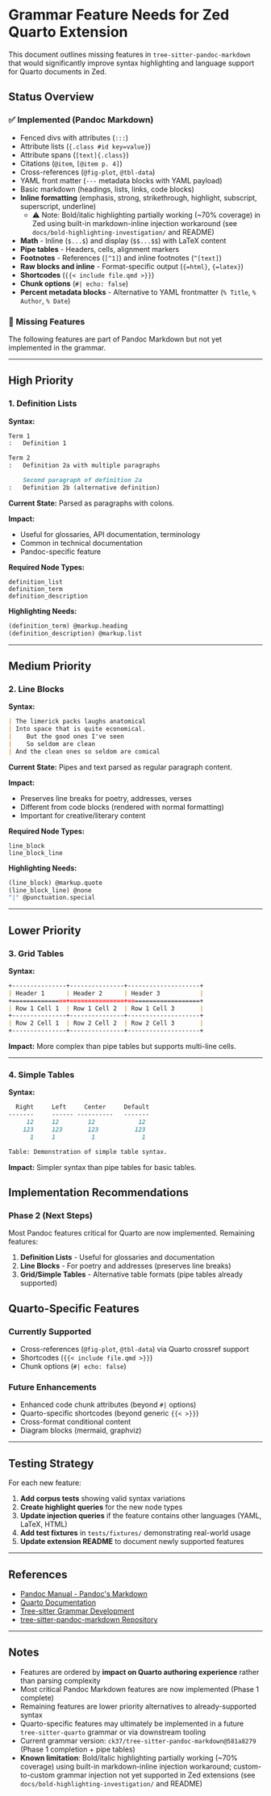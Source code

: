 # Grammar Feature Needs for Zed Quarto Extension

This document outlines missing features in `tree-sitter-pandoc-markdown` that would significantly improve syntax highlighting and language support for Quarto documents in Zed.

## Status Overview

### ✅ Implemented (Pandoc Markdown)
- Fenced divs with attributes (`:::`)
- Attribute lists (`{.class #id key=value}`)
- Attribute spans (`[text]{.class}`)
- Citations (`@item`, `[@item p. 4]`)
- Cross-references (`@fig-plot`, `@tbl-data`)
- YAML front matter (`---` metadata blocks with YAML payload)
- Basic markdown (headings, lists, links, code blocks)
- **Inline formatting** (emphasis, strong, strikethrough, highlight, subscript, superscript, underline)
  - ⚠️ Note: Bold/italic highlighting partially working (~70% coverage) in Zed using built-in markdown-inline injection workaround (see `docs/bold-highlighting-investigation/` and README)
- **Math** - Inline (`$...$`) and display (`$$...$$`) with LaTeX content
- **Pipe tables** - Headers, cells, alignment markers
- **Footnotes** - References (`[^1]`) and inline footnotes (`^[text]`)
- **Raw blocks and inline** - Format-specific output (`{=html}`, `{=latex}`)
- **Shortcodes** (`{{< include file.qmd >}}`)
- **Chunk options** (`#| echo: false`)
- **Percent metadata blocks** - Alternative to YAML frontmatter (`% Title`, `% Author`, `% Date`)

### 🔴 Missing Features

The following features are part of Pandoc Markdown but not yet implemented in the grammar.

---

## High Priority

### 1. Definition Lists

**Syntax:**
```markdown
Term 1
:   Definition 1

Term 2
:   Definition 2a with multiple paragraphs

    Second paragraph of definition 2a
:   Definition 2b (alternative definition)
```

**Current State:** Parsed as paragraphs with colons.

**Impact:**
- Useful for glossaries, API documentation, terminology
- Common in technical documentation
- Pandoc-specific feature

**Required Node Types:**
```
definition_list
definition_term
definition_description
```

**Highlighting Needs:**
```scheme
(definition_term) @markup.heading
(definition_description) @markup.list
```

---

## Medium Priority

### 2. Line Blocks

**Syntax:**
```markdown
| The limerick packs laughs anatomical
| Into space that is quite economical.
|    But the good ones I've seen
|    So seldom are clean
| And the clean ones so seldom are comical
```

**Current State:** Pipes and text parsed as regular paragraph content.

**Impact:**
- Preserves line breaks for poetry, addresses, verses
- Different from code blocks (rendered with normal formatting)
- Important for creative/literary content

**Required Node Types:**
```
line_block
line_block_line
```

**Highlighting Needs:**
```scheme
(line_block) @markup.quote
(line_block_line) @none
"|" @punctuation.special
```

---

## Lower Priority

### 3. Grid Tables

**Syntax:**
```markdown
+---------------+---------------+--------------------+
| Header 1      | Header 2      | Header 3           |
+===============+===============+====================+
| Row 1 Cell 1  | Row 1 Cell 2  | Row 1 Cell 3       |
+---------------+---------------+--------------------+
| Row 2 Cell 1  | Row 2 Cell 2  | Row 2 Cell 3       |
+---------------+---------------+--------------------+
```

**Impact:** More complex than pipe tables but supports multi-line cells.

---

### 4. Simple Tables

**Syntax:**
```markdown
  Right     Left     Center     Default
-------     ------ ----------   -------
     12     12        12            12
    123     123       123          123
      1     1          1             1

Table: Demonstration of simple table syntax.
```

**Impact:** Simpler syntax than pipe tables for basic tables.


## Implementation Recommendations

### Phase 2 (Next Steps)

Most Pandoc features critical for Quarto are now implemented. Remaining features:

1. **Definition Lists** - Useful for glossaries and documentation
2. **Line Blocks** - For poetry and addresses (preserves line breaks)
3. **Grid/Simple Tables** - Alternative table formats (pipe tables already supported)

## Quarto-Specific Features

### Currently Supported
- Cross-references (`@fig-plot`, `@tbl-data`) via Quarto crossref support
- Shortcodes (`{{< include file.qmd >}}`)
- Chunk options (`#| echo: false`)

### Future Enhancements
- Enhanced code chunk attributes (beyond `#|` options)
- Quarto-specific shortcodes (beyond generic `{{< >}}`)
- Cross-format conditional content
- Diagram blocks (mermaid, graphviz)

---

## Testing Strategy

For each new feature:

1. **Add corpus tests** showing valid syntax variations
2. **Create highlight queries** for the new node types
3. **Update injection queries** if the feature contains other languages (YAML, LaTeX, HTML)
4. **Add test fixtures** in `tests/fixtures/` demonstrating real-world usage
5. **Update extension README** to document newly supported features

---

## References

- [Pandoc Manual - Pandoc's Markdown](https://pandoc.org/MANUAL.html#pandocs-markdown)
- [Quarto Documentation](https://quarto.org/docs/guide/)
- [Tree-sitter Grammar Development](https://tree-sitter.github.io/tree-sitter/creating-parsers)
- [tree-sitter-pandoc-markdown Repository](https://github.com/ck37/tree-sitter-pandoc-markdown)

---

## Notes

- Features are ordered by **impact on Quarto authoring experience** rather than parsing complexity
- Most critical Pandoc Markdown features are now implemented (Phase 1 complete)
- Remaining features are lower priority alternatives to already-supported syntax
- Quarto-specific features may ultimately be implemented in a future `tree-sitter-quarto` grammar or via downstream tooling
- Current grammar version: `ck37/tree-sitter-pandoc-markdown@581a8279` (Phase 1 completion + pipe tables)
- **Known limitation**: Bold/italic highlighting partially working (~70% coverage) using built-in markdown-inline injection workaround; custom-to-custom grammar injection not yet supported in Zed extensions (see `docs/bold-highlighting-investigation/` and README)

